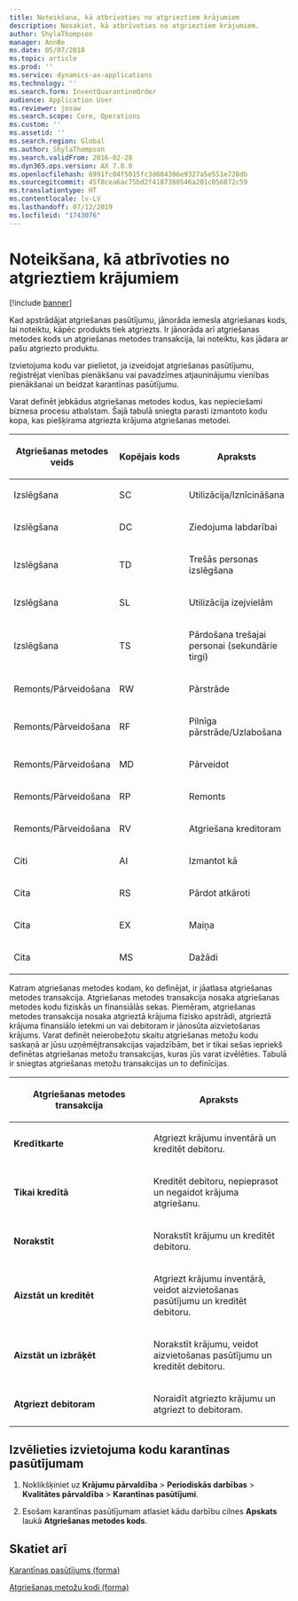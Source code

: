 ```yaml
---
title: Noteikšana, kā atbrīvoties no atgrieztiem krājumiem
description: Nosakiet, kā atbrīvoties no atgrieztiem krājumiem.
author: ShylaThompson
manager: AnnBe
ms.date: 05/07/2018
ms.topic: article
ms.prod: ''
ms.service: dynamics-ax-applications
ms.technology: ''
ms.search.form: InventQuarantineOrder
audience: Application User
ms.reviewer: josaw
ms.search.scope: Core, Operations
ms.custom: ''
ms.assetid: ''
ms.search.region: Global
ms.author: ShylaThompson
ms.search.validFrom: 2016-02-28
ms.dyn365.ops.version: AX 7.0.0
ms.openlocfilehash: 6991fc04f5015fc3d604306e9327a5e551e728db
ms.sourcegitcommit: 45f8cea6ac75bd2f4187380546a201c056072c59
ms.translationtype: HT
ms.contentlocale: lv-LV
ms.lasthandoff: 07/12/2019
ms.locfileid: "1743076"
---
```

# <a name="specify-how-to-dispose-of-returned-items"></a>Noteikšana, kā atbrīvoties no atgrieztiem krājumiem 

[!include [banner](../includes/banner.md)]


Kad apstrādājat atgriešanas pasūtījumu, jānorāda iemesla atgriešanas kods, lai noteiktu, kāpēc produkts tiek atgriezts. Ir jānorāda arī atgriešanas metodes kods un atgriešanas metodes transakcija, lai noteiktu, kas jādara ar pašu atgriezto produktu.

Izvietojuma kodu var pielietot, ja izveidojat atgriešanas pasūtījumu, reģistrējat vienības pienākšanu vai pavadzīmes atjauninājumu vienības pienākšanai un beidzat karantīnas pasūtījumu.

Varat definēt jebkādus atgriešanas metodes kodus, kas nepieciešami biznesa procesu atbalstam. Šajā tabulā sniegta parasti izmantoto kodu kopa, kas piešķirama atgriezta krājuma atgriešanas metodei.

<table>
<colgroup>
<col style="width: 33%" />
<col style="width: 33%" />
<col style="width: 33%" />
</colgroup>
<thead>
<tr class="header">
<th><p>Atgriešanas metodes veids</p></th>
<th><p>Kopējais kods</p></th>
<th><p>Apraksts</p></th>
</tr>
</thead>
<tbody>
<tr class="odd">
<td><p>Izslēgšana</p></td>
<td><p>SC</p></td>
<td><p>Utilizācija/Iznīcināšana</p></td>
</tr>
<tr class="even">
<td><p>Izslēgšana</p></td>
<td><p>DC</p></td>
<td><p>Ziedojuma labdarībai</p></td>
</tr>
<tr class="odd">
<td><p>Izslēgšana</p></td>
<td><p>TD</p></td>
<td><p>Trešās personas izslēgšana</p></td>
</tr>
<tr class="even">
<td><p>Izslēgšana</p></td>
<td><p>SL</p></td>
<td><p>Utilizācija izejvielām</p></td>
</tr>
<tr class="odd">
<td><p>Izslēgšana</p></td>
<td><p>TS</p></td>
<td><p>Pārdošana trešajai personai (sekundārie tirgi)</p></td>
</tr>
<tr class="even">
<td><p>Remonts/Pārveidošana</p></td>
<td><p>RW</p></td>
<td><p>Pārstrāde</p></td>
</tr>
<tr class="odd">
<td><p>Remonts/Pārveidošana</p></td>
<td><p>RF</p></td>
<td><p>Pilnīga pārstrāde/Uzlabošana</p></td>
</tr>
<tr class="even">
<td><p>Remonts/Pārveidošana</p></td>
<td><p>MD</p></td>
<td><p>Pārveidot</p></td>
</tr>
<tr class="odd">
<td><p>Remonts/Pārveidošana</p></td>
<td><p>RP</p></td>
<td><p>Remonts</p></td>
</tr>
<tr class="even">
<td><p>Remonts/Pārveidošana</p></td>
<td><p>RV</p></td>
<td><p>Atgriešana kreditoram</p></td>
</tr>
<tr class="odd">
<td><p>Citi</p></td>
<td><p>AI</p></td>
<td><p>Izmantot kā</p></td>
</tr>
<tr class="even">
<td><p>Cita</p></td>
<td><p>RS</p></td>
<td><p>Pārdot atkāroti</p></td>
</tr>
<tr class="odd">
<td><p>Cita</p></td>
<td><p>EX</p></td>
<td><p>Maiņa</p></td>
</tr>
<tr class="even">
<td><p>Cita</p></td>
<td><p>MS</p></td>
<td><p>Dažādi</p></td>
</tr>
</tbody>
</table>


Katram atgriešanas metodes kodam, ko definējat, ir jāatlasa atgriešanas metodes transakcija. Atgriešanas metodes transakcija nosaka atgriešanas metodes kodu fiziskās un finansiālās sekas. Piemēram, atgriešanas metodes transakcija nosaka atgrieztā krājuma fizisko apstrādi, atgrieztā krājuma finansiālo ietekmi un vai debitoram ir jānosūta aizvietošanas krājums. Varat definēt neierobežotu skaitu atgriešanas metožu kodu saskaņā ar jūsu uzņēmējtransakcijas vajadzībām, bet ir tikai sešas iepriekš definētas atgriešanas metožu transakcijas, kuras jūs varat izvēlēties. Tabulā ir sniegtas atgriešanas metožu transakcijas un to definīcijas.

<table>
<colgroup>
<col style="width: 50%" />
<col style="width: 50%" />
</colgroup>
<thead>
<tr class="header">
<th><p>Atgriešanas metodes transakcija</p></th>
<th><p>Apraksts</p></th>
</tr>
</thead>
<tbody>
<tr class="odd">
<td><p><strong>Kredītkarte</strong></p></td>
<td><p>Atgriezt krājumu inventārā un kreditēt debitoru.</p></td>
</tr>
<tr class="even">
<td><p><strong>Tikai kredītā</strong></p></td>
<td><p>Kreditēt debitoru, nepieprasot un negaidot krājuma atgriešanu.</p></td>
</tr>
<tr class="odd">
<td><p><strong>Norakstīt</strong></p></td>
<td><p>Norakstīt krājumu un kreditēt debitoru.</p></td>
</tr>
<tr class="even">
<td><p><strong>Aizstāt un kreditēt</strong></p></td>
<td><p>Atgriezt krājumu inventārā, veidot aizvietošanas pasūtījumu un kreditēt debitoru.</p></td>
</tr>
<tr class="odd">
<td><p><strong>Aizstāt un izbrāķēt</strong></p></td>
<td><p>Norakstīt krājumu, veidot aizvietošanas pasūtījumu un kreditēt debitoru.</p></td>
</tr>
<tr class="even">
<td><p><strong>Atgriezt debitoram</strong></p></td>
<td><p>Noraidīt atgriezto krājumu un atgriezt to debitoram.</p></td>
</tr>
</tbody>
</table>


## <a name="select-a-disposition-code-for-a-quarantine-order"></a>Izvēlieties izvietojuma kodu karantīnas pasūtījumam

1.  Noklikšķiniet uz **Krājumu pārvaldība** \> **Periodiskās darbības** \> **Kvalitātes pārvaldība** \> **Karantīnas pasūtījumi**.

2.  Esošam karantīnas pasūtījumam atlasiet kādu darbību cilnes **Apskats** laukā **Atgriešanas metodes kods**.



## <a name="see-also"></a>Skatiet arī

[Karantīnas pasūtījums (forma)](https://technet.microsoft.com/library/aa554073(v=ax.60))

[Atgriešanas metožu kodi (forma)](https://technet.microsoft.com/library/hh597113\(v=ax.60\))

  


